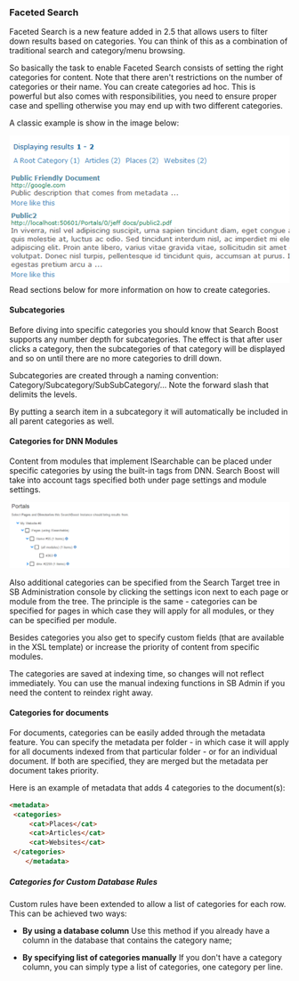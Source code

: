 ### Faceted Search

Faceted Search is a new feature added in 2.5 that allows users to filter down results based on categories. You can think of this as a combination of traditional search and category/menu browsing.

So basically the task to enable Faceted Search consists of setting the right categories for content. Note that there aren't restrictions on the number of categories or their name. You can create categories ad hoc. This is powerful but also comes with responsibilities, you need to ensure proper case and spelling otherwise you may end up with two different categories. 

A classic example is show in the image below:

![](/search-boost/search-engine/assets/sb-faceted-search.png)
Read sections below for more information on how to create categories.

#### Subcategories

Before diving into specific categories you should know that Search Boost supports any number depth for subcategories. The effect is that after user clicks a category, then the subcategories of that category will be displayed and so on until there are no more categories to drill down.

Subcategories are created through a naming convention: Category/Subcategory/SubSubCategory/...
Note the forward slash that delimits the levels.

By putting a search item in a subcategory it will automatically be included in all parent categories as well.

#### Categories for DNN Modules

Content from modules that implement ISearchable can be placed under specific categories by using the built-in tags from DNN. Search Boost will take into account tags specified both under page settings and module settings.

![](/search-boost/search-engine/assets/SearchBoost_modules_tags.png)

Also additional categories can be specified from the Search Target tree in SB Administration console by clicking the settings icon next to each page or module from the tree. The principle is the same - categories can be specified for pages in which case they will apply for all modules, or they can be specified per module.

Besides categories you also get to specify custom fields (that are available in the XSL template) or increase the priority of content from specific modules.

The categories are saved at indexing time, so changes will not reflect immediately. You can use the manual indexing functions in SB Admin if you need the content to reindex right away.

#### Categories for documents

For documents, categories can be easily added through the metadata feature.
You can specify the metadata per folder - in which case it will apply for all documents indexed from that particular folder - or for an individual document. If both are specified, they are merged but the metadata per document takes priority.

Here is an example of metadata that adds 4 categories to the document(s):

```html
<metadata>
 <categories>
     <cat>Places</cat>
     <cat>Articles</cat>
     <cat>Websites</cat>
 </categories>
    </metadata>
```

##### Categories for Custom Database Rules

Custom rules have been extended to allow a list of categories for each row. This can be achieved two ways:
* **By using a database column**
Use this method if you already have a column in the database that contains the category name;

* **By specifying list of categories manually**
If you don't have a category column, you can simply type a list of categories, one category per line.